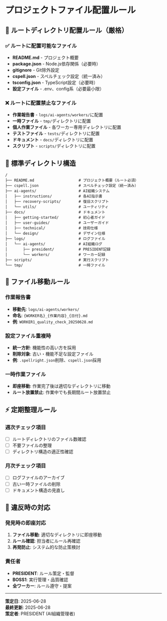 # プロジェクトファイル配置ルール

## 🚨 ルートディレクトリ配置ルール（厳格）

### ✅ ルートに配置可能なファイル
- **README.md** - プロジェクト概要
- **package.json** - Node.js依存関係（必要時）
- **gitignore** - Git除外設定
- **cspell.json** - スペルチェック設定（統一済み）
- **tsconfig.json** - TypeScript設定（必要時）
- **設定ファイル** - .env、config系（必要最小限）

### ❌ ルートに配置禁止なファイル
- **作業報告書** - `logs/ai-agents/workers/`に配置
- **一時ファイル** - `tmp/`ディレクトリに配置
- **個人作業ファイル** - 各ワーカー専用ディレクトリに配置
- **テストファイル** - `tests/`ディレクトリに配置
- **ドキュメント** - `docs/`ディレクトリに配置
- **スクリプト** - `scripts/`ディレクトリに配置

## 📁 標準ディレクトリ構造

```
/
├── README.md                    # プロジェクト概要（ルート必須）
├── cspell.json                  # スペルチェック設定（統一済み）
├── ai-agents/                   # AI組織システム
│   ├── instructions/            # 各AI指示書
│   ├── recovery-scripts/        # 復旧スクリプト
│   └── utils/                   # ユーティリティ
├── docs/                        # ドキュメント
│   ├── getting-started/         # 初心者ガイド
│   ├── user-guides/             # ユーザーガイド
│   ├── technical/               # 技術仕様
│   └── design/                  # デザイン仕様
├── logs/                        # ログファイル
│   └── ai-agents/               # AI組織ログ
│       ├── president/           # PRESIDENT記録
│       └── workers/             # ワーカー記録
├── scripts/                     # 実行スクリプト
└── tmp/                         # 一時ファイル
```

## 🔄 ファイル移動ルール

### 作業報告書
- **移動先**: `logs/ai-agents/workers/`
- **命名**: `{WORKER名}_{作業内容}_{日付}.md`
- **例**: `WORKER1_quality_check_20250628.md`

### 設定ファイル重複時
- **統一方針**: 機能性の高い方を採用
- **削除対象**: 古い・機能不足な設定ファイル
- **例**: `.spellright.json`削除、`cspell.json`採用

### 一時作業ファイル
- **即座移動**: 作業完了後は適切なディレクトリに移動
- **ルート放置禁止**: 作業中でも長期間ルート放置禁止

## ⚡ 定期整理ルール

### 週次チェック項目
- [ ] ルートディレクトリのファイル数確認
- [ ] 不要ファイルの整理
- [ ] ディレクトリ構造の適正性確認

### 月次チェック項目
- [ ] ログファイルのアーカイブ
- [ ] 古い一時ファイルの削除
- [ ] ドキュメント構造の見直し

## 🚨 違反時の対応

### 発見時の即座対応
1. **ファイル移動**: 適切なディレクトリに即座移動
2. **ルール確認**: 担当者にルール再確認
3. **再発防止**: システム的な防止策検討

### 責任者
- **PRESIDENT**: ルール策定・監督
- **BOSS1**: 実行管理・品質確認
- **全ワーカー**: ルール遵守・提案

---
**策定日**: 2025-06-28  
**最終更新**: 2025-06-28  
**策定者**: PRESIDENT (AI組織管理者)